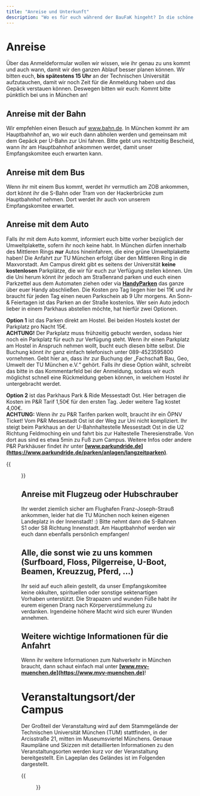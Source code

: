 ```yaml
---
title: "Anreise und Unterkunft"
description: "Wo es für euch während der BauFaK hingeht? In die schöne Landeshauptstadt Bayerns! Servus"
---
```

# Anreise
Über das Anmeldeformular wollen wir wissen, wie ihr genau zu uns kommt und auch wann, damit wir den ganzen Ablauf besser planen können. Wir bitten euch, **bis spätestens 15 Uhr** an der Technischen Universität aufzutauchen, damit wir noch Zeit für die Anmeldung haben und das Gepäck verstauen können. Deswegen bitten wir euch: Kommt bitte pünktlich bei uns in München an!

## Anreise mit der Bahn
Wir empfehlen einen Besuch auf www.bahn.de. In München kommt ihr am Hauptbahnhof an, wo wir euch dann abholen werden und gemeinsam mit dem Gepäck per U-Bahn zur Uni fahren. Bitte gebt uns rechtzeitig Bescheid, wann ihr am Hauptbahnhof ankommen werdet, damit unser Empfangskomitee euch erwarten kann.

## Anreise mit dem Bus
Wenn ihr mit einem Bus kommt, werdet ihr vermutlich am ZOB ankommen, dort könnt ihr die S-Bahn oder Tram von der Hackerbrücke zum Hauptbahnhof nehmen. Dort werdet ihr auch von unserem Empfangskomitee erwartet.

## Anreise mit dem Auto
Falls ihr mit dem Auto kommt, informiert euch bitte vorher bezüglich der Umweltplakette, sofern ihr noch keine habt. In München dürfen innerhalb des Mittleren Rings **nur** Autos hineinfahren, die eine grüne Umweltplakette haben! Die Anfahrt zur TU München erfolgt über den Mittleren Ring in die Maxvorstadt. Am Campus direkt gibt es seitens der Universität **keine kostenlosen** Parkplätze, die wir für euch zur Verfügung stellen können. Um die Uni herum könnt ihr jedoch am Straßenrand parken und euch einen Parkzettel aus dem Automaten ziehen oder via **[HandyParken](https://www.handyparken-muenchen.de/)** das ganze über euer Handy abschließen. Die Kosten pro Tag liegen hier bei 11€ und ihr braucht für jeden Tag einen neuen Parkschein ab 9 Uhr morgens. An Sonn- & Feiertagen ist das Parken an der Straße kostenlos. Wer sein Auto jedoch lieber in einem Parkhaus abstellen möchte, hat hierfür zwei Optionen.

**Option 1** ist das Parken direkt am Hostel. Bei beiden Hostels kostet der Parkplatz pro Nacht 15€.  
**ACHTUNG!** Der Parkplatz muss frühzeitig gebucht werden, sodass hier noch ein Parkplatz für euch zur Verfügung steht. Wenn ihr einen Parkplatz am Hostel in Anspruch nehmen wollt, bucht euch diesen bitte selbst. Die Buchung könnt ihr ganz einfach telefonisch unter 089-4523595800 vornehmen. Gebt hier an, dass ihr zur Buchung der „Fachschaft Bau, Geo, Umwelt der TU München e.V.“ gehört. Falls ihr diese Option wählt, schreibt das bitte in das Kommentarfeld bei der Anmeldung, sodass wir euch möglichst schnell eine Rückmeldung geben können, in welchem Hostel ihr untergebracht werdet.

**Option 2** ist das Parkhaus Park & Ride Messestadt Ost. Hier betragen die Kosten im P&R Tarif 1,50€ für den ersten Tag. Jeder weitere Tag kostet 4,00€.  
**ACHTUNG:** Wenn ihr zu P&R Tarifen parken wollt, braucht ihr ein ÖPNV Ticket! Vom P&R Messestadt Ost ist der Weg zur Uni nicht kompliziert. Ihr steigt beim Parkhaus an der U-Bahnhaltestelle Messestadt Ost in die U2 Richtung Feldmoching ein und fahrt bis zur Haltestelle Theresienstraße. Von dort aus sind es etwa 5min zu Fuß zum Campus. Weitere Infos oder andere P&R Parkhäuser findet ihr unter **[www.parkundride.de](https://www.parkundride.de/parken/anlagen/langzeitparken)**.

{{<figure src="anreise.png" title="Die besten Wege zur Universität">}}

## Anreise mit Flugzeug oder Hubschrauber
Ihr werdet ziemlich sicher am Flughafen Franz-Joseph-Strauß ankommen, leider hat die TU München noch keinen eigenen Landeplatz in der Innenstadt! :) Bitte nehmt dann die S-Bahnen S1 oder S8 Richtung Innenstadt. Am Hauptbahnhof werden wir euch dann ebenfalls persönlich empfangen!

## Alle, die sonst wie zu uns kommen (Surfboard, Floss, Pilgerreise, U-Boot, Beamen, Kreuzzug, Pferd, ...)
Ihr seid auf euch allein gestellt, da unser Empfangskomitee keine okkulten, spirituellen oder sonstige sektenartigen Vorhaben unterstützt. Die Strapazen und wunden Füße habt ihr eurem eigenen Drang nach Körperverstümmelung zu verdanken. Irgendeine höhere Macht wird sich eurer Wunden annehmen. 

## Weitere wichtige Informationen für die Anfahrt
Wenn ihr weitere Informationen zum Nahverkehr in München braucht, dann schaut einfach mal unter **[www.mvv-muenchen.de](https://www.mvv-muenchen.de)**!

# Veranstaltungsort/der Campus
Der Großteil der Veranstaltung wird auf dem Stammgelände der Technischen Universität München (TUM) stattfinden, in der Arcisstraße 21, mitten im Museumsviertel Münchens. Genaue Raumpläne und Skizzen mit detaillierten Informationen zu den Veranstaltungsorten werden kurz vor der Veranstaltung bereitgestellt. Ein Lageplan des Geländes ist im Folgenden dargestellt.

{{<figure src="innenstadt.png">}}

